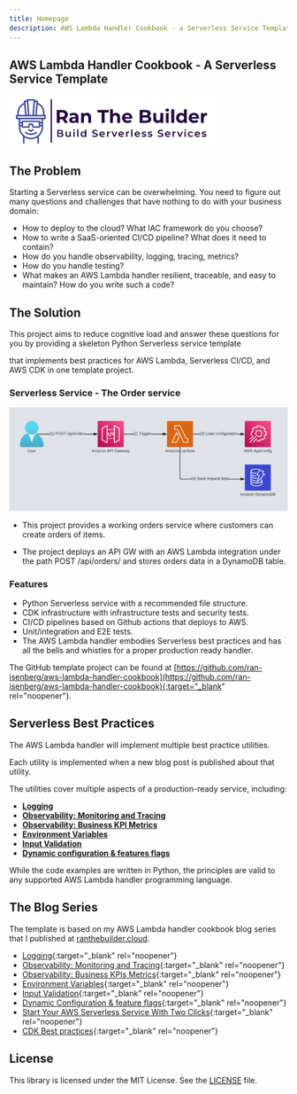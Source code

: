 ```yaml
---
title: Homepage
description: AWS Lambda Handler Cookbook - a Serverless Service Template
---
```

## **AWS Lambda Handler Cookbook - A Serverless Service Template**

[<img alt="alt_text" src="./media/banner.png" />](https://www.ranthebuilder.cloud/)

## **The Problem**

Starting a Serverless service can be overwhelming. You need to figure out many questions and challenges that have nothing to do with your business domain:

- How to deploy to the cloud? What IAC framework do you choose?
- How to write a SaaS-oriented CI/CD pipeline? What does it need to contain?
- How do you handle observability, logging, tracing, metrics?
- How do you handle testing?
- What makes an AWS Lambda handler resilient, traceable, and easy to maintain? How do you write such a code?

## **The Solution**

This project aims to reduce cognitive load and answer these questions for you by providing a skeleton Python Serverless service template

that implements best practices for AWS Lambda, Serverless CI/CD, and AWS CDK in one template project.

### Serverless Service - The Order service

<img alt="alt_text" src="./media/design.png" />

- This project provides a working orders service where customers can create orders of items.

- The project deploys an API GW with an AWS Lambda integration under the path POST /api/orders/ and stores orders data in a DynamoDB table.

### **Features**

- Python Serverless service with a recommended file structure.
- CDK infrastructure with infrastructure tests and security tests.
- CI/CD pipelines based on Github actions that deploys to AWS.
- Unit/integration and E2E tests.
- The AWS Lambda handler embodies Serverless best practices and has all the bells and whistles for a proper production ready handler.

The GitHub template project can be found at [https://github.com/ran-isenberg/aws-lambda-handler-cookbook](https://github.com/ran-isenberg/aws-lambda-handler-cookbook){:target="_blank" rel="noopener"}.

## **Serverless Best Practices**

The AWS Lambda handler will implement multiple best practice utilities.

Each utility is implemented when a new blog post is published about that utility.

The utilities cover multiple aspects of a production-ready service, including:

- [**Logging**](best_practices/logger.md)
- [**Observability: Monitoring and Tracing**](best_practices/tracer.md)
- [**Observability: Business KPI Metrics**](best_practices/metrics.md)
- [**Environment Variables**](best_practices/environment_variables.md)
- [**Input Validation**](best_practices/input_validation.md)
- [**Dynamic configuration & features flags**](best_practices/dynamic_configuration.md)

While the code examples are written in Python, the principles are valid to any supported AWS Lambda handler programming language.

## **The Blog Series**

The template is based on my AWS Lambda handler cookbook blog series that I published at [ranthebuilder.cloud](https://www.ranthebuilder.cloud).

- [Logging](https://www.ranthebuilder.cloud/post/aws-lambda-cookbook-elevate-your-handler-s-code-part-1-logging){:target="_blank" rel="noopener"}
- [Observability: Monitoring and Tracing](https://www.ranthebuilder.cloud/post/aws-lambda-cookbook-elevate-your-handler-s-code-part-2-observability){:target="_blank" rel="noopener"}
- [Observability: Business KPIs Metrics](https://www.ranthebuilder.cloud/post/aws-lambda-cookbook-elevate-your-handler-s-code-part-3-business-domain-observability){:target="_blank" rel="noopener"}
- [Environment Variables](https://www.ranthebuilder.cloud/post/aws-lambda-cookbook-environment-variables){:target="_blank" rel="noopener"}
- [Input Validation](https://www.ranthebuilder.cloud/post/aws-lambda-cookbook-elevate-your-handler-s-code-part-5-input-validation){:target="_blank" rel="noopener"}
- [Dynamic Configuration & feature flags](https://www.ranthebuilder.cloud/post/aws-lambda-cookbook-part-6-feature-flags-configuration-best-practices){:target="_blank" rel="noopener"}
- [Start Your AWS Serverless Service With Two Clicks](https://www.ranthebuilder.cloud/post/aws-lambda-cookbook-part-7-how-to-use-the-aws-lambda-cookbook-github-template-project){:target="_blank" rel="noopener"}
- [CDK Best practices](https://github.com/ran-isenberg/aws-lambda-handler-cookbook){:target="_blank" rel="noopener"}

## **License**

This library is licensed under the MIT License. See the [LICENSE](https://github.com/ran-isenberg/aws-lambda-handler-cookbook/blob/main/LICENSE) file.
